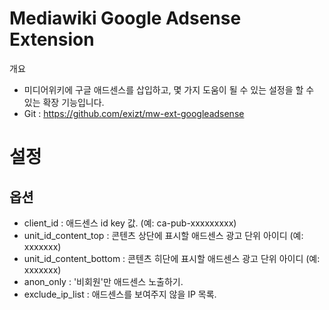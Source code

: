 # Mediawiki Google Adsense Extension

개요
* 미디어위키에 구글 애드센스를 삽입하고, 몇 가지 도움이 될 수 있는 설정을 할 수 있는 확장 기능입니다. 
* Git : https://github.com/exizt/mw-ext-googleadsense



# 설정

## 옵션
* client_id : 애드센스 id key 값. (예: ca-pub-xxxxxxxxx)
* unit_id_content_top : 콘텐츠 상단에 표시할 애드센스 광고 단위 아이디 (예: xxxxxxx)
* unit_id_content_bottom : 콘텐츠 히단에 표시할 애드센스 광고 단위 아이디 (예: xxxxxxx)
* anon_only : '비회원'만 애드센스 노출하기.
* exclude_ip_list : 애드센스를 보여주지 않을 IP 목록.


